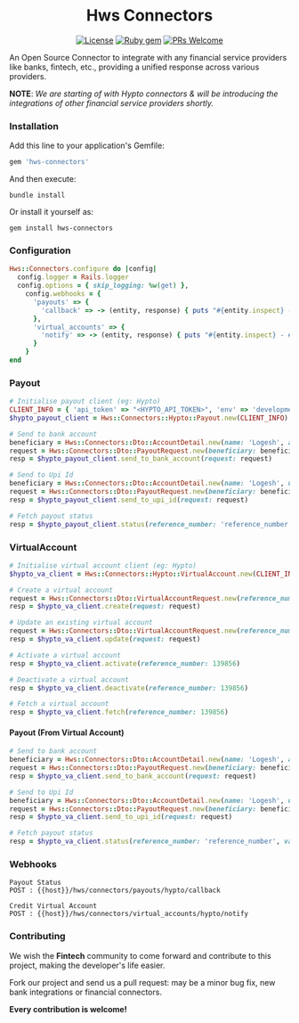 <h1 align="center">
  Hws Connectors
</h1>

<p align="center">
  <a href="LICENSE.txt"><img alt="License" src="https://img.shields.io/github/license/hwslabs/hws-connectors-ruby"></a>
  <a href="https://rubygems.org/gems/hws-connectors"><img alt="Ruby gem" src="http://img.shields.io/gem/v/hws-connectors.svg"></a>
  <a href="https://github.com/hwslabs/hws-connectors-ruby/pulls"><img alt="PRs Welcome" src="https://img.shields.io/badge/PRs-welcome-brightgreen.svg?style=flat-square"></a>
</p>

An Open Source Connector to integrate with any financial service providers like banks, fintech, etc., providing a unified response across various providers.

**NOTE**: _We are starting of with Hypto connectors & will be introducing the integrations of other financial service providers shortly._

### Installation

Add this line to your application's Gemfile:

```ruby
gem 'hws-connectors'
```

And then execute:

```shell
bundle install
```

Or install it yourself as:

```shell
gem install hws-connectors
```

### Configuration

```ruby
Hws::Connectors.configure do |config|
  config.logger = Rails.logger
  config.options = { skip_logging: %w(get) },
    config.webhooks = {
      'payouts' => {
        'callback' => -> (entity, response) { puts "#{entity.inspect} - #{response.inspect}" },
      },
      'virtual_accounts' => {
        'notify' => -> (entity, response) { puts "#{entity.inspect} - #{response.inspect}" }
      }
    }
end
```

### Payout

```ruby
# Initialise payout client (eg: Hypto)
CLIENT_INFO = { 'api_token' => "<HYPTO_API_TOKEN>", 'env' => 'development | production' }
$hypto_payout_client = Hws::Connectors::Hypto::Payout.new(CLIENT_INFO)

# Send to bank account
beneficiary = Hws::Connectors::Dto::AccountDetail.new(name: 'Logesh', account_number: '12345678', account_ifsc: 'HDFC0005322', note: 'Connector testing')
request = Hws::Connectors::Dto::PayoutRequest.new(beneficiary: beneficiary, payment_type: 'IMPS', amount: 1)
resp = $hypto_payout_client.send_to_bank_account(request: request)

# Send to Upi Id
beneficiary = Hws::Connectors::Dto::AccountDetail.new(name: 'Logesh', upi_id: 'ddlogesh@okhdfcbank', note: 'Connector testing')
request = Hws::Connectors::Dto::PayoutRequest.new(beneficiary: beneficiary, payment_type: 'UPI', amount: 1)
resp = $hypto_payout_client.send_to_upi_id(request: request)

# Fetch payout status
resp = $hypto_payout_client.status(reference_number: 'reference_number')
```

### VirtualAccount

```ruby
# Initialise virtual account client (eg: Hypto)
$hypto_va_client = Hws::Connectors::Hypto::VirtualAccount.new(CLIENT_INFO)

# Create a virtual account
request = Hws::Connectors::Dto::VirtualAccountRequest.new(reference_number: 'REF123')
resp = $hypto_va_client.create(request: request)

# Update an existing virtual account
request = Hws::Connectors::Dto::VirtualAccountRequest.new(reference_number: 'REF139856', meta: { id: 139856 })
resp = $hypto_va_client.update(request: request)

# Activate a virtual account
resp = $hypto_va_client.activate(reference_number: 139856)

# Deactivate a virtual account
resp = $hypto_va_client.deactivate(reference_number: 139856)

# Fetch a virtual account
resp = $hypto_va_client.fetch(reference_number: 139856)
```

#### Payout (From Virtual Account)

```ruby
# Send to bank account
beneficiary = Hws::Connectors::Dto::AccountDetail.new(name: 'Logesh', account_number: '12345678', account_ifsc: 'HDFC0005322', note: 'Connector testing')
request = Hws::Connectors::Dto::PayoutRequest.new(beneficiary: beneficiary, payment_type: 'IMPS', amount: 1, meta: { va_id: 139856 })
resp = $hypto_va_client.send_to_bank_account(request: request)

# Send to Upi Id
beneficiary = Hws::Connectors::Dto::AccountDetail.new(name: 'Logesh', upi_id: 'ddlogesh@okhdfcbank', note: 'Connector testing')
request = Hws::Connectors::Dto::PayoutRequest.new(beneficiary: beneficiary, payment_type: 'UPI', amount: 1, meta: { va_id: 139856 })
resp = $hypto_va_client.send_to_upi_id(request: request)

# Fetch payout status
resp = $hypto_va_client.status(reference_number: 'reference_number', va_id: 139856)
```

### Webhooks

```
Payout Status 
POST : {{host}}/hws/connectors/payouts/hypto/callback

Credit Virtual Account
POST : {{host}}/hws/connectors/virtual_accounts/hypto/notify
```

### Contributing

We wish the **Fintech** community to come forward and contribute to this project, making the developer's life easier.

Fork our project and send us a pull request: may be a minor bug fix, new bank integrations or financial connectors.

**Every contribution is welcome!**
